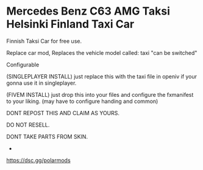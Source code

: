 # Mercedes Benz C63 AMG Taksi Helsinki Finland Taxi Car

Finnish Taksi Car for free use.

Replace car mod, Replaces the vehicle model called: taxi "can be switched"

Configurable

(SINGLEPLAYER INSTALL)
just replace this with the taxi file in openiv if your gonna use it in singleplayer.

(FIVEM INSTALL)
just drop this into your files and configure the fxmanifest to your liking. (may have to configure handing and common)


DONT REPOST THIS AND CLAIM AS YOURS.

DO NOT RESELL.

DONT TAKE PARTS FROM SKIN.



-






https://dsc.gg/polarmods
